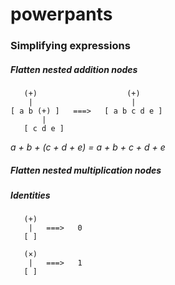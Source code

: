 # powerpants


### Simplifying expressions

##### Flatten nested addition nodes

```
   (+)                    (+)
    |                      |
[ a b (+) ]   ===>   [ a b c d e ]
       | 
   [ c d e ]
```

<i> a + b + (c + d + e) = a + b + c + d + e </i>


##### Flatten nested multiplication nodes

##### Identities

```
   (+)
    |   ===>   0
   [ ]
```

```
   (×)
    |   ===>   1
   [ ]
```
